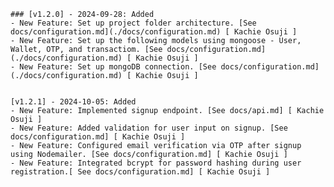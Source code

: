     ### [v1.2.0] - 2024-09-28: Added
    - New Feature: Set up project folder architecture. [See docs/configuration.md](./docs/configuration.md) [ Kachie Osuji ]
    - New Feature: Set up the following models using mongoose - User, Wallet, OTP, and transactiom. [See docs/configuration.md](./docs/configuration.md) [ Kachie Osuji ]
    - New Feature: Set up mongoDB connection. [See docs/configuration.md](./docs/configuration.md) [ Kachie Osuji ]


    [v1.2.1] - 2024-10-05: Added
    - New Feature: Implemented signup endpoint. [See docs/api.md] [ Kachie Osuji ]
    - New Feature: Added validation for user input on signup. [See docs/configuration.md] [ Kachie Osuji ]
    - New Feature: Configured email verification via OTP after signup using Nodemailer. [See docs/configuration.md] [ Kachie Osuji ]
    - New Feature: Integrated bcrypt for password hashing during user registration.[ See docs/configuration.md] [ Kachie Osuji ]
